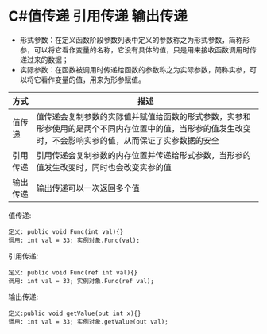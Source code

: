 # C#值传递 引用传递 输出传递

- 形式参数：在定义函数阶段参数列表中定义的参数称之为形式参数，简称形参，可以将它看作变量的名称，它没有具体的值，只是用来接收函数调用时传递过来的数据；
- 实际参数：在函数被调用时传递给函数的参数称之为实际参数，简称实参，可以将它看作变量的值，用来为形参赋值。

| 方式     | 描述                                                         |
| -------- | ------------------------------------------------------------ |
| 值传递   | 值传递会复制参数的实际值并赋值给函数的形式参数，实参和形参使用的是两个不同内存位置中的值，当形参的值发生改变时，不会影响实参的值，从而保证了实参数据的安全 |
| 引用传递 | 引用传递会复制参数的内存位置并传递给形式参数，当形参的值发生改变时，同时也会改变实参的值 |
| 输出传递 | 输出传递可以一次返回多个值                                   |

值传递: 

```
定义: public void Func(int val){}
调用: int val = 33; 实例对象.Func(val);
```

引用传递: 

```
定义: public void Func(ref int val){}
调用: int val = 33; 实例对象.Func(ref val);
```

输出传递: 

```
定义:public void getValue(out int x){}
调用: int val = 33; 实例对象.getValue(out val);
```

